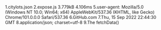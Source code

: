 1.citylots.json
2.expose.js
3.779kB
4.106ms
5.user-agent: Mozilla/5.0 (Windows NT 10.0; Win64; x64) AppleWebKit/537.36 (KHTML, like Gecko) Chrome/101.0.0.0 Safari/537.36
6.GitHub.com
7.Thu, 15 Sep 2022 22:44:30 GMT
8.application/json; charset=utf-8
9.The fetchData() 